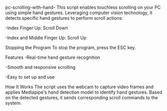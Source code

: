 pc-scrolling-with-hand-
This script enables touchless scrolling on your PC using simple hand gestures. Leveraging computer vision technology, it detects specific hand gestures to perform scroll actions:

-Index Finger Up: Scroll Down

-Index and Middle Finger Up: Scroll Up

Stopping the Program
To stop the program, press the ESC key.

Features
-Real-time hand gesture recognition

-Smooth and responsive scrolling

-Easy to set up and use

How It Works
The script uses the webcam to capture video frames and applies Mediapipe's hand detection model to identify hand gestures. Based on the detected gestures, it sends corresponding scroll commands to the system.
